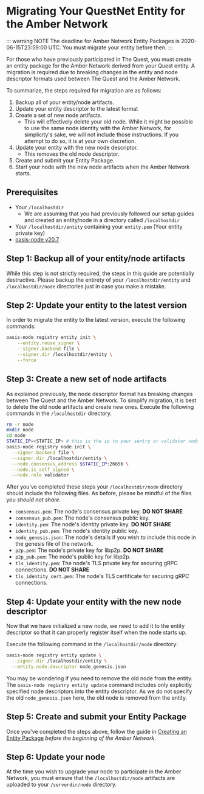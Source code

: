 # Migrating Your QuestNet Entity for the Amber Network

::: warning NOTE
The deadline for Amber Network Entity Packages is 2020-06-15T23:59:00 UTC. You
must migrate your entity before then.
:::

For those who have previously participated in The Quest, you must create an
entity package for the Amber Network derived from your Quest entity. A migration
is required due to breaking changes in the entity and node descriptor formats
used between The Quest and the Amber Network.

To summarize, the steps required for migration are as follows:

1. Backup all of your entity/node artifacts.
2. Update your entity descriptor to the latest format
3. Create a set of new node artifacts.
    * This will effectively delete your old node. While it might be possible to
      use the same node identity with the Amber Network, for simplicity's sake,
      we will not include those instructions. If you attempt to do so, it is at
      your own discretion.
4. Update your entity with the new node descriptor.
    * This removes the old node descriptor.
5. Create and submit your Entity Package.
6. Start your node with the new node artifacts when the Amber Network
   starts.

## Prerequisites

* Your `/localhostdir`
  * We are assuming that you had previously followed our setup guides and
    created an entity/node in a directory called `/localhostdir`
* Your `/localhostdir/entity` containing your `entity.pem` (Your entity private key)
* [oasis-node v20.7][oasis-node-linux]

[oasis-node-linux]: https://github.com/oasisprotocol/oasis-core/releases/download/v20.7/oasis_core_20.7_linux_amd64.tar.gz

## Step 1: Backup all of your entity/node artifacts

While this step is not strictly required, the steps in this guide are
potentially destructive. Please backup the entirety of your
`/localhostdir/entity` and `/localhostdir/node` directories just in case you
make a mistake.

## Step 2: Update your entity to the latest version

In order to migrate the entity to the latest version, execute the following
commands:

```bash
oasis-node registry entity init \
    --entity.reuse_signer \
    --signer.backend file \
    --signer.dir /localhostdir/entity \
    --force
```

## Step 3: Create a new set of node artifacts

As explained previously, the node descriptor format has breaking changes
between The Quest and the Amber Network. To simplify migration, it is best to
delete the old node artifacts and create new ones. Execute the following
commands in the `/localhostdir` directory.

```bash
rm -r node
mkdir node
cd node
STATIC_IP=<STATIC_IP> # this is the ip to your sentry or validator node
oasis-node registry node init \
  --signer.backend file \
  --signer.dir /localhostdir/entity \
  --node.consensus_address $STATIC_IP:26656 \
  --node.is_self_signed \
  --node.role validator
```

After you've completed these steps your `/localhostdir/node` directory should
include the following files. As before, please be mindful of the files you
_should not share_.

* `consensus.pem`: The node's consensus private key. **DO NOT SHARE**
* `consensus_pub.pem`: The node's consensus public key.
* `identity.pem`: The node's identity private key. **DO NOT SHARE**
* `identity_pub.pem`: The node's identity public key.
* `node_genesis.json`: The node's details if you wish to include this node in
  the genesis file of the network.
* `p2p.pem`: The node's private key for libp2p. **DO NOT SHARE**
* `p2p_pub.pem`: The node's public key for libp2p.
* `tls_identity.pem`: The node's TLS private key for securing gRPC
  connections. **DO NOT SHARE**
* `tls_identity_cert.pem`: The node's TLS certificate for securing gRPC
  connections.

## Step 4: Update your entity with the new node descriptor

Now that we have initialized a new node, we need to add it to the entity
descriptor so that it can properly register itself when the node starts up.

Execute the following command in the `/localhostdir/node` directory:

```bash
oasis-node registry entity update \
  --signer.dir /localhostdir/entity \
  --entity.node.descriptor node_genesis.json
```

You may be wondering if you need to remove the old node from the entity. The
`oasis-node registry entity update` command includes only explicitly specified
node descriptors into the entity descriptor. As we do not specify the old
`node_genesis.json` here, the old node is removed from the entity.

## Step 5: Create and submit your Entity Package

Once you've completed the steps above, follow the guide in [Creating an Entity
Package] _before the beginning of the Amber Network_.

[Creating an Entity Package]: ./creating-an-entity-package.md

## Step 6: Update your node

At the time you wish to upgrade your node to participate in the Amber
Network, you must ensure that the `/localhostdir/node` artifacts are uploaded to
your `/serverdir/node` directory.

